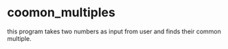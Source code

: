 # coomon_multiples
this program takes two numbers as input from user and finds their common multiple.
